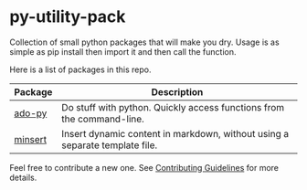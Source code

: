 # py-utility-pack

Collection of small python packages that will make you dry. Usage is as simple as pip install then import it and then call the function.

Here is a list of packages in this repo.

<!-- ➡️ packages ⬅️ -->
| Package | Description |
|--|--|
| [ado-py](/ado-py) | Do stuff with python. Quickly access functions from the command-line. |
| [minsert](/minsert) | Insert dynamic content in markdown, without using a separate template file. |

<!-- 🛑 -->

Feel free to contribute a new one. See [Contributing Guidelines](/.github/CONTRIBUTING.md) for more details.
